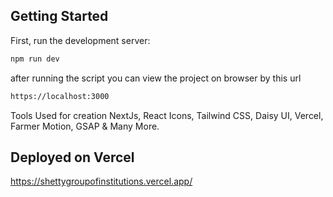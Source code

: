 ## Getting Started

First, run the development server:

```bash
npm run dev
```

after running the script you can view the project on browser by this url

```bash
https://localhost:3000
```

Tools Used for creation
NextJs,
React Icons,
Tailwind CSS,
Daisy UI,
Vercel,
Farmer Motion,
GSAP & Many More.

## Deployed on Vercel
https://shettygroupofinstitutions.vercel.app/